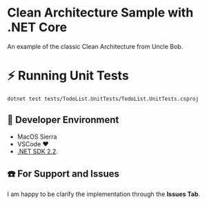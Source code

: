 # Clean Architecture Sample with .NET Core

An example of the classic Clean Architecture from Uncle Bob.

# :zap: Running Unit Tests

```
dotnet test tests/TodoList.UnitTests/TodoList.UnitTests.csproj
```

## :checkered_flag: Developer Environment

* MacOS Sierra
* VSCode :heart:
* [.NET SDK 2.2](https://www.microsoft.com/net/download/dotnet-core/2.2).

## :telephone: For Support and Issues

I am happy to be clarify the implementation through the **Issues Tab**.
